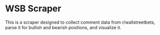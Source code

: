 # WSB Scraper
This is a scraper designed to collect comment data from r/wallstreetbets, parse it for bullish and bearish positions, and visualize it.